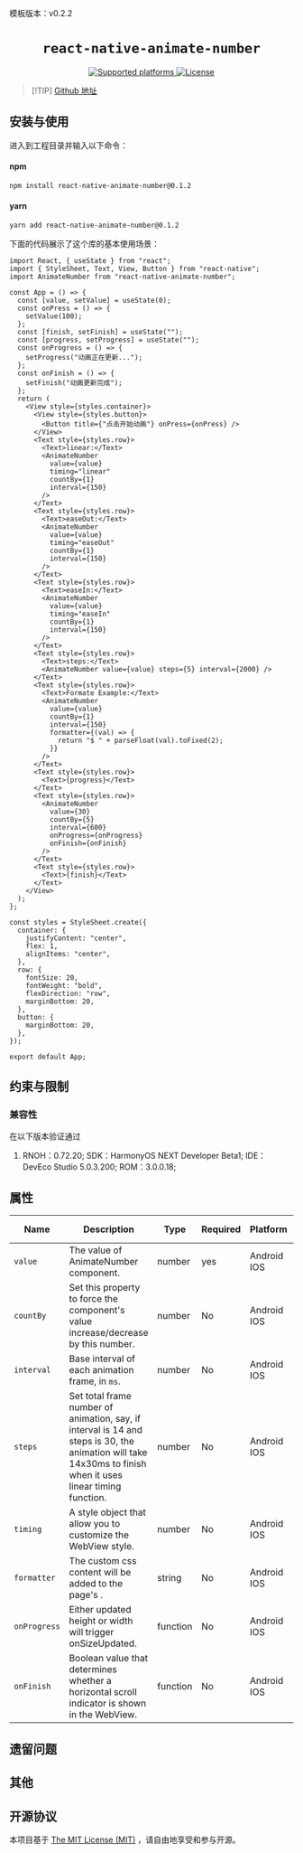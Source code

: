 <!-- {% raw %} -->
模板版本：v0.2.2

<p align="center">
  <h1 align="center"> <code>react-native-animate-number</code> </h1>
</p>
<p align="center">
        <a href="https://github.com/wkh237/react-native-animate-number">
        <img src="https://img.shields.io/badge/platforms-android%20|%20ios%20|%20web%20|%20harmony%20-lightgrey.svg" alt="Supported platforms" />
    </a>
    <a href="https://www.mit-license.org/">
        <img src="https://img.shields.io/badge/license-MIT-green.svg" alt="License" />
    </a>
</p>



> [!TIP] [Github 地址](https://github.com/wkh237/react-native-animate-number)

## 安装与使用

进入到工程目录并输入以下命令：

<!-- tabs:start -->

#### **npm**

```bash
npm install react-native-animate-number@0.1.2
```

#### **yarn**

```bash
yarn add react-native-animate-number@0.1.2
```

<!-- tabs:end -->

下面的代码展示了这个库的基本使用场景：

```tsx
import React, { useState } from "react";
import { StyleSheet, Text, View, Button } from "react-native";
import AnimateNumber from "react-native-animate-number";

const App = () => {
  const [value, setValue] = useState(0);
  const onPress = () => {
    setValue(100);
  };
  const [finish, setFinish] = useState("");
  const [progress, setProgress] = useState("");
  const onProgress = () => {
    setProgress("动画正在更新...");
  };
  const onFinish = () => {
    setFinish("动画更新完成");
  };
  return (
    <View style={styles.container}>
      <View style={styles.button}>
        <Button title={"点击开始动画"} onPress={onPress} />
      </View>
      <Text style={styles.row}>
        <Text>linear:</Text>
        <AnimateNumber
          value={value}
          timing="linear"
          countBy={1}
          interval={150}
        />
      </Text>
      <Text style={styles.row}>
        <Text>easeOut:</Text>
        <AnimateNumber
          value={value}
          timing="easeOut"
          countBy={1}
          interval={150}
        />
      </Text>
      <Text style={styles.row}>
        <Text>easeIn:</Text>
        <AnimateNumber
          value={value}
          timing="easeIn"
          countBy={1}
          interval={150}
        />
      </Text>
      <Text style={styles.row}>
        <Text>steps:</Text>
        <AnimateNumber value={value} steps={5} interval={2000} />
      </Text>
      <Text style={styles.row}>
        <Text>Formate Example:</Text>
        <AnimateNumber
          value={value}
          countBy={1}
          interval={150}
          formatter={(val) => {
            return "$ " + parseFloat(val).toFixed(2);
          }}
        />
      </Text>
      <Text style={styles.row}>
        <Text>{progress}</Text>
      </Text>
      <Text style={styles.row}>
        <AnimateNumber
          value={30}
          countBy={5}
          interval={600}
          onProgress={onProgress}
          onFinish={onFinish}
        />
      </Text>
      <Text style={styles.row}>
        <Text>{finish}</Text>
      </Text>
    </View>
  );
};

const styles = StyleSheet.create({
  container: {
    justifyContent: "center",
    flex: 1,
    alignItems: "center",
  },
  row: {
    fontSize: 20,
    fontWeight: "bold",
    flexDirection: "row",
    marginBottom: 20,
  },
  button: {
    marginBottom: 20,
  },
});

export default App;
```

## 约束与限制

### 兼容性

在以下版本验证通过

1. RNOH：0.72.20; SDK：HarmonyOS NEXT Developer Beta1; IDE：DevEco Studio 5.0.3.200; ROM：3.0.0.18;

## 属性

| Name         | Description                                                                                                                                                 | Type     | Required | Platform    | HarmonyOS Support |
| ------------ | ----------------------------------------------------------------------------------------------------------------------------------------------------------- | -------- | -------- | ----------- | ----------------- |
| `value`      | The value of AnimateNumber component.                                                                                                                       | number   | yes      | Android IOS | YES               |
| `countBy`    | Set this property to force the component's value increase/decrease by this number.                                                                          | number   | No       | Android IOS | YES               |
| `interval`   | Base interval of each animation frame, in `ms`.                                                                                                             | number   | No       | Android IOS | YES               |
| `steps`      | Set total frame number of animation, say, if interval is 14 and steps is 30, the animation will take 14x30ms to finish when it uses linear timing function. | number   | No       | Android IOS | YES               |
| `timing`     | A style object that allow you to customize the WebView style.                                                                                               | number   | No       | Android IOS | YES               |
| `formatter`  | The custom css content will be added to the page's <head>.                                                                                                  | string   | No       | Android IOS | YES               |
| `onProgress` | Either updated height or width will trigger onSizeUpdated.                                                                                                  | function | No       | Android IOS | YES               |
| `onFinish`   | Boolean value that determines whether a horizontal scroll indicator is shown in the WebView.                                                                | function | No       | Android IOS | YES               |

## 遗留问题

## 其他

## 开源协议

本项目基于 [The MIT License (MIT)](https://www.mit-license.org/) ，请自由地享受和参与开源。

<!-- {% endraw %} -->